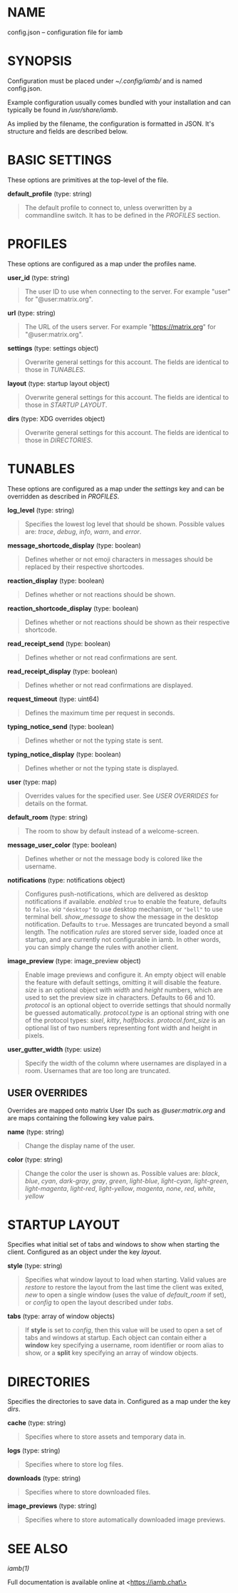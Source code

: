 # NAME

config.json – configuration file for iamb

# SYNOPSIS

Configuration must be placed under _~/.config/iamb/_ and is named config.json.

Example configuration usually comes bundled with your installation and can
typically be found in _/usr/share/iamb_.

As implied by the filename, the configuration is formatted in JSON. It's
structure and fields are described below.

# BASIC SETTINGS

These options are primitives at the top-level of the file.

**default_profile** (type: string)
> The default profile to connect to, unless overwritten by a commandline
> switch. It has to be defined in the *PROFILES* section.

# PROFILES

These options are configured as a map under the profiles name.

**user_id** (type: string)
> The user ID to use when connecting to the server. For example "user" for
> "@user:matrix.org".

**url** (type: string)
> The URL of the users server. For example "https://matrix.org" for
> "@user:matrix.org".

**settings** (type: settings object)
> Overwrite general settings for this account. The fields are identical to
> those in *TUNABLES*.

**layout** (type: startup layout object)
> Overwrite general settings for this account. The fields are identical to
> those in *STARTUP LAYOUT*.

**dirs** (type: XDG overrides object)
> Overwrite general settings for this account. The fields are identical to
> those in *DIRECTORIES*.

# TUNABLES

These options are configured as a map under the *settings* key and can be
overridden as described in *PROFILES*.

**log_level** (type: string)
> Specifies the lowest log level that should be shown. Possible values
> are: _trace_, _debug_, _info_, _warn_, and _error_.

**message_shortcode_display** (type: boolean)
> Defines whether or not emoji characters in messages should be replaced by
> their respective shortcodes.

**reaction_display** (type: boolean)
> Defines whether or not reactions should be shown.

**reaction_shortcode_display** (type: boolean)
> Defines whether or not reactions should be shown as their respective
> shortcode.

**read_receipt_send** (type: boolean)
> Defines whether or not read confirmations are sent.

**read_receipt_display** (type: boolean)
> Defines whether or not read confirmations are displayed.

**request_timeout** (type: uint64)
> Defines the maximum time per request in seconds.

**typing_notice_send** (type: boolean)
> Defines whether or not the typing state is sent.

**typing_notice_display** (type: boolean)
> Defines whether or not the typing state is displayed.

**user** (type: map)
> Overrides values for the specified user. See *USER OVERRIDES* for
> details on the format.

**default_room** (type: string)
> The room to show by default instead of a welcome-screen.

**message_user_color** (type: boolean)
> Defines whether or not the message body is colored like the username.

**notifications** (type: notifications object)
> Configures push-notifications, which are delivered as desktop 
> notifications if available.
> *enabled* `true` to enable the feature, defaults to `false`.
> *via* `"desktop"` to use desktop mechanism, or `"bell"` to use terminal bell.
> *show_message* to show the message in the desktop notification. Defaults
> to `true`. Messages are truncated beyond a small length.
> The notification _rules_ are stored server side, loaded once at startup,
> and are currently not configurable in iamb. In other words, you can
> simply change the rules with another client.

**image_preview** (type: image_preview object)
> Enable image previews and configure it. An empty object will enable the
> feature with default settings, omitting it will disable the feature.
> *size* is an optional object with *width* and *height* numbers, which are
> used to set the preview size in characters. Defaults to 66 and 10.
> *protocol* is an optional object to override settings that should normally
> be guessed automatically.
> *protocol.type* is an optional string with one of the protocol types:
> _sixel_, _kitty_, _halfblocks_.
> *protocol.font_size* is an optional list of two numbers representing font
> width and height in pixels.

**user_gutter_width** (type: usize)
> Specify the width of the column where usernames are displayed in a room.
> Usernames that are too long are truncated.

## USER OVERRIDES

Overrides are mapped onto matrix User IDs such as _@user:matrix.org_ and are
maps containing the following key value pairs.

**name** (type: string)
> Change the display name of the user.

**color** (type: string)
> Change the color the user is shown as. Possible values are: _black_,
> _blue_, _cyan_, _dark-gray_, _gray_, _green_, _light-blue_,
> _light-cyan_, _light-green_, _light-magenta_, _light-red_,
> _light-yellow_, _magenta_, _none_, _red_, _white_, _yellow_

# STARTUP LAYOUT

Specifies what initial set of tabs and windows to show when starting the
client. Configured as an object under the key *layout*.

**style** (type: string)
> Specifies what window layout to load when starting. Valid values are
> _restore_ to restore the layout from the last time the client was exited,
> _new_ to open a single window (uses the value of _default\_room_ if set), or
> _config_ to open the layout described under _tabs_.

**tabs** (type: array of window objects)
> If **style** is set to _config_, then this value will be used to open a set
> of tabs and windows at startup. Each object can contain either a **window**
> key specifying a username, room identifier or room alias to show, or a
> **split** key specifying an array of window objects.

# DIRECTORIES

Specifies the directories to save data in. Configured as a map under the key
*dirs*.

**cache** (type: string)
> Specifies where to store assets and temporary data in.

**logs** (type: string)
> Specifies where to store log files.

**downloads** (type: string)
> Specifies where to store downloaded files.

**image_previews** (type: string)
> Specifies where to store automatically downloaded image previews.

# SEE ALSO

*iamb(1)*

Full documentation is available online at \<https://iamb.chat\>
